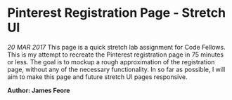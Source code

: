 # Pinterest Registration Page - Stretch UI
*20 MAR 2017*
This page is a quick stretch lab assignment for Code Fellows. This is my attempt to recreate the Pinterest registration page in 75 minutes or less. The goal is to mockup a rough approximation of the registration page, without any of the necessary functionality. In so far as possible, I will aim to make this page and future stretch UI pages responsive. 

**Author: James Feore**
